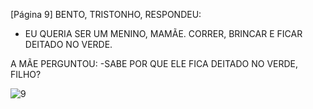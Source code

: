 [Página 9]
BENTO, TRISTONHO, RESPONDEU:
- EU QUERIA SER UM MENINO, MAMÃE. CORRER,
BRINCAR E FICAR DEITADO NO VERDE.

A MÃE PERGUNTOU:
-SABE POR QUE ELE FICA DEITADO NO VERDE, FILHO?

![9](./img/page_9-01.jpg)
